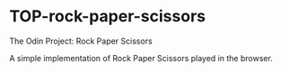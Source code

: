 # TOP-rock-paper-scissors

The Odin Project: Rock Paper Scissors

A simple implementation of Rock Paper Scissors played in the browser.